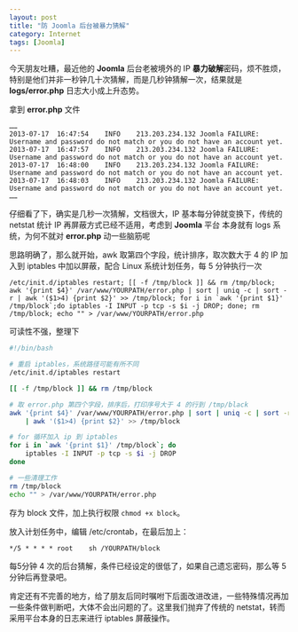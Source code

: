 ```yaml
---
layout: post
title: "防 Joomla 后台被暴力猜解"
category: Internet
tags: [Joomla]
---
```


今天朋友吐糟，最近他的 **Joomla** 后台老被境外的 IP **暴力破解**密码，烦不胜烦，特别是他们并非一秒钟几十次猜解，而是几秒钟猜解一次，结果就是 **logs/error.php** 日志大小成上升态势。

拿到 **error.php** 文件

```
……
2013-07-17	16:47:54	INFO	213.203.234.132	Joomla FAILURE: 	Username and password do not match or you do not have an account yet.
2013-07-17	16:47:57	INFO	213.203.234.132	Joomla FAILURE: 	Username and password do not match or you do not have an account yet.
2013-07-17	16:48:00	INFO	213.203.234.132	Joomla FAILURE: 	Username and password do not match or you do not have an account yet.
2013-07-17	16:48:03	INFO	213.203.234.132	Joomla FAILURE: 	Username and password do not match or you do not have an account yet.
……
```

<!-- more -->
仔细看了下，确实是几秒一次猜解，文档很大，IP 基本每分钟就变换下，传统的 netstat 统计 IP 再屏蔽方式已经不适用，考虑到 **Joomla** 平台 本身就有 logs 系统，为何不就对 **error.php** 动一些脑筋呢

思路明确了，那么就开始，awk 取第四个字段，统计排序，取次数大于 4 的 IP 加入到 iptables 中加以屏蔽，配合 Linux 系统计划任务，每 5 分钟执行一次

```
/etc/init.d/iptables restart; [[ -f /tmp/block ]] && rm /tmp/block; awk '{print $4}' /var/www/YOURPATH/error.php | sort | uniq -c | sort -r | awk '($1>4) {print $2}' >> /tmp/block; for i in `awk '{print $1}' /tmp/block`;do iptables -I INPUT -p tcp -s $i -j DROP; done; rm /tmp/block; echo "" > /var/www/YOURPATH/error.php
```

可读性不强，整理下

```bash
#!/bin/bash

# 重启 iptables，系统路径可能有所不同
/etc/init.d/iptables restart

[[ -f /tmp/block ]] && rm /tmp/block

# 取 error.php 第四个字段，排序后，打印序号大于 4 的行到 /tmp/black
awk '{print $4}' /var/www/YOURPATH/error.php | sort | uniq -c | sort -r \
    | awk '($1>4) {print $2}' >> /tmp/block

# for 循环加入 ip 到 iptables
for i in `awk '{print $1}' /tmp/block`; do
    iptables -I INPUT -p tcp -s $i -j DROP
done

# 一些清理工作
rm /tmp/block
echo "" > /var/www/YOURPATH/error.php
```
存为 block 文件，加上执行权限 `chmod +x block`。

放入计划任务中，编辑 /etc/crontab，在最后加上：

    */5 * * * * root    sh /YOURPATH/block

每5分钟 4 次的后台猜解，条件已经设定的很低了，如果自己遗忘密码，那么等 5 分钟后再登录吧。

肯定还有不完善的地方，给了朋友后同时嘱咐下后面改进改进，一些特殊情况再加一些条件做判断吧，大体不会出问题的了。这里我们抛弃了传统的 netstat，转而采用平台本身的日志来进行 iptables 屏蔽操作。
